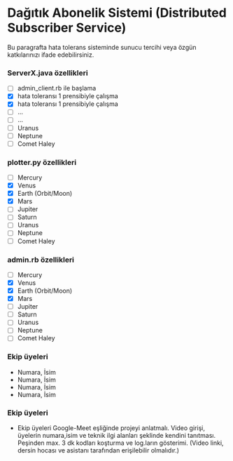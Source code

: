 # Dağıtık Abonelik Sistemi (Distributed Subscriber Service)

Bu paragrafta hata tolerans sisteminde sunucu tercihi veya özgün katkılarınızı ifade edebilirsiniz.


### ServerX.java özellikleri

- [ ] admin_client.rb ile başlama
- [x] hata toleransı 1 prensibiyle çalışma
- [x] hata toleransı 1 prensibiyle çalışma
- [ ] ...
- [ ] ...
- [ ] Uranus
- [ ] Neptune
- [ ] Comet Haley

### plotter.py özellikleri

- [ ] Mercury
- [x] Venus
- [x] Earth (Orbit/Moon)
- [x] Mars
- [ ] Jupiter
- [ ] Saturn
- [ ] Uranus
- [ ] Neptune
- [ ] Comet Haley

### admin.rb özellikleri

- [ ] Mercury
- [x] Venus
- [x] Earth (Orbit/Moon)
- [x] Mars
- [ ] Jupiter
- [ ] Saturn
- [ ] Uranus
- [ ] Neptune
- [ ] Comet Haley

### Ekip üyeleri

- Numara, İsim
- Numara, İsim
- Numara, İsim
- Numara, İsim

### Ekip üyeleri

- Ekip üyeleri Google-Meet eşliğinde projeyi anlatmalı. Video girişi, üyelerin numara,isim ve teknik ilgi alanları şeklinde kendini tanıtması. Peşinden max. 3 dk kodları koşturma ve log.ların gösterimi. (Video linki, dersin hocası ve asistanı tarafından  erişilebilir olmalıdır.)

